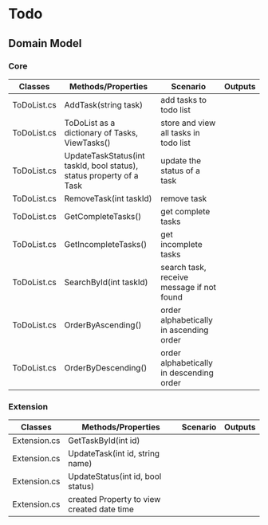 # Todo 


## Domain Model

### Core

| Classes         | Methods/Properties                                 | Scenario                                 | Outputs          |
|-----------------|----------------------------------------------------|------------------------------------------|------------------
|ToDoList.cs      |AddTask(string task)                                |add tasks to todo list                    |
|ToDoList.cs      |ToDoList as a dictionary of Tasks, ViewTasks()      |store and view all tasks in todo list      |
|ToDoList.cs      |UpdateTaskStatus(int taskId, bool status), status property of a Task  |update the status of a task
|ToDoList.cs      |RemoveTask(int taskId)							   |remove task                               |
|ToDoList.cs      |GetCompleteTasks()                                  |get complete tasks                        |
|ToDoList.cs      |GetIncompleteTasks()                                |get incomplete tasks                      |
|ToDoList.cs      |SearchById(int taskId)                                  |search task, receive message if not found |
|ToDoList.cs	  |OrderByAscending()									   |order alphabetically in ascending order	  |
|ToDoList.cs	  |OrderByDescending()                                   |order alphabetically in descending order  | 



### Extension

| Classes         | Methods/Properties                                 | Scenario                                 | Outputs          |
|-----------------|----------------------------------------------------|------------------------------------------|------------------
|Extension.cs	  |GetTaskById(int id)
|Extension.cs	  |UpdateTask(int id, string name)
|Extension.cs     |UpdateStatus(int id, bool status)
|Extension.cs	  |created Property to view created date time